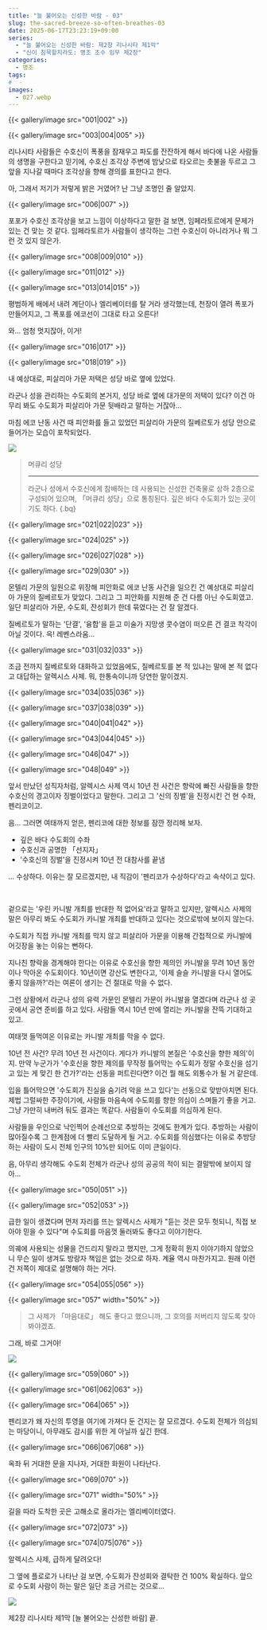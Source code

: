 ```yaml
---
title: "늘 불어오는 신성한 바람 - 03"
slug: the-sacred-breeze-so-often-breathes-03
date: 2025-06-17T23:23:19+09:00
series:
  - "늘 불어오는 신성한 바람: 제2장 리나시타 제1막"
  - "신이 침묵할지라도: 명조 조수 임무 제2장"
categories:
  - 명조
tags:
#  - 
images:
  - 027.webp
---
```


{{< gallery/image src="001|002" >}}

{{< gallery/image src="003|004|005" >}}

리나시타 사람들은 수호신이 폭풍을 잠재우고 파도를 잔잔하게 해서 바다에 나온 사람들의 생명을 구한다고 믿기에, 수호신 조각상 주변에 밤낮으로 타오르는 촛불을 두르고 그 앞을 지나갈 때마다 조각상을 향해 경의를 표한다고 한다.

아, 그래서 저기가 저렇게 밝은 거였어? 난 그냥 조명인 줄 알았지.

{{< gallery/image src="006|007" >}}

포포가 수호신 조각상을 보고 느낌이 이상하다고 말한 걸 보면, 임페라토르에게 문제가 있는 건 맞는 것 같다.
임페라토르가 사람들이 생각하는 그런 수호신이 아니라거나 뭐 그런 것 있지 않은가.

{{< gallery/image src="008|009|010" >}}

{{< gallery/image src="011|012" >}}

{{< gallery/image src="013|014|015" >}}

평범하게 배에서 내려 계단이나 엘리베이터를 탈 거라 생각했는데, 천장이 열려 폭포가 만들어지고, 그 폭포를 에코선이 그대로 타고 오른다!

와... 엄청 멋지잖아, 이거!

{{< gallery/image src="016|017" >}}

{{< gallery/image src="018|019" >}}

내 예상대로, 피살리아 가문 저택은 성당 바로 옆에 있었다.

라군나 성을 관리하는 수도회의 본거지, 성당 바로 옆에 대가문의 저택이 있다? 이건 아무리 봐도 수도회가 피살리아 가문 뒷배라고 말하는 거잖아...

마침 에코 난동 사건 때 피안화를 들고 있었던 피살리아 가문의 질베르토가 성당 안으로 들어가는 모습이 포착되었다.

![](020.webp)

> 머큐리 성당
> ***
> 라군나 성에서 수호신에게 참배하는 데 사용되는 신성한 건축물로 상하 2층으로 구성되어 있으며, 「머큐리 성당」으로 통칭된다. 깊은 바다 수도회가 있는 곳이기도 하다.
{.bq}

{{< gallery/image src="021|022|023" >}}

{{< gallery/image src="024|025" >}}

{{< gallery/image src="026|027|028" >}}

{{< gallery/image src="029|030" >}}

몬텔리 가문의 일원으로 위장해 피안화로 에코 난동 사건을 일으킨 건 예상대로 피살리아 가문의 질베르토가 맞았다. 그리고 그 피안화를 지원해 준 건 다름 아닌 수도회였고.
일단 피살리아 가문, 수도회, 잔성회가 한데 묶였다는 건 잘 알겠다.

질베르토가 말하는 '단결', '융합'을 듣고 미술가 지망생 콧수염이 떠오른 건 결코 착각이 아닐 것이다. 윽! 레벤스라움...

{{< gallery/image src="031|032|033" >}}

조금 전까지 질베르토와 대화하고 있었음에도, 질베르토를 본 적 있냐는 말에 본 적 없다고 대답하는 알렉시스 사제.
뭐, 한통속이니까 당연한 말이겠지.

{{< gallery/image src="034|035|036" >}}

{{< gallery/image src="037|038|039" >}}

{{< gallery/image src="040|041|042" >}}

{{< gallery/image src="043|044|045" >}}

{{< gallery/image src="046|047" >}}

{{< gallery/image src="048|049" >}}

앞서 만났던 성직자처럼, 알렉시스 사제 역시 10년 전 사건은 향락에 빠진 사람들을 향한 수호신의 경고이자 징벌이었다고 말한다. 그리고 그 '신의 징벌'을 진정시킨 건 현 수좌, 펜리코이고.

음... 그러면 여태까지 얻은, 펜리코에 대한 정보를 잠깐 정리해 보자.

* 깊은 바다 수도회의 수좌
* 수호신과 공명한 「선지자」
* '수호신의 징벌'을 진정시켜 10년 전 대참사를 끝냄

... 수상하다. 이유는 잘 모르겠지만, 내 직감이 '펜리코가 수상하다'라고 속삭이고 있다.

&nbsp;

겉으로는 '우린 카니발 개최를 반대한 적 없어요'라고 말하고 있지만, 알렉시스 사제의 말은 아무리 봐도 수도회가 카니발 개최를 반대하고 있다는 것으로밖에 보이지 않는다.

수도회가 직접 카니발 개최를 막지 않고 피살리아 가문을 이용해 간접적으로 카니발에 어깃장을 놓는 이유는 뻔하다.

지나친 향락을 경계해야 한다는 이유로 수호신을 향한 제의인 카니발을 무려 10년 동안이나 막아온 수도회이다. 10년이면 강산도 변한다고, '이제 슬슬 카니발을 다시 열어도 좋지 않을까?'라는 여론이 생기는 건 절대로 막을 수 없다.

그런 상황에서 라군나 성의 유력 가문인 몬텔리 가문이 카니발을 열겠다며 라군나 성 곳곳에서 공연 준비를 하고 있다. 사람들 역시 10년 만에 열리는 카니발을 잔뜩 기대하고 있고.

여태껏 들먹여온 이유로는 카니발 개최를 막을 수 없다.

10년 전 사건? 무려 10년 전 사건이다. 게다가 카니발의 본질은 '수호신을 향한 제의'이지.
만약 누군가가 '수호신을 향한 제의를 무작정 틀어막는 수도회가 정말 수호신을 섬기고 있는 게 맞긴 한 건가?'라는 선동을 퍼트린다면? 이건 뭘 해도 외통수가 될 거 같은데.

입을 틀어막으면 '수도회가 진실을 숨기려 악을 쓰고 있다'는 선동으로 맞받아치면 된다. 제법 그럴싸한 주장이기에, 사람들 마음속에 수도회를 향한 의심이 스며들기 좋을 거고.
그냥 가만히 내버려 둬도 결과는 똑같다. 사람들이 수도회를 의심하게 된다.

사람들을 우인으로 낙인찍어 순례선으로 추방하는 것에도 한계가 있다. 추방하는 사람이 많아질수록 그 한계점에 더 빨리 도달하게 될 거고.
수도회를 의심했다는 이유로 추방당하는 사람이 도시 전체 인구의 10%만 되어도 이미 큰일이다.

음, 아무리 생각해도 수도회 전체가 라군나 성의 공공의 적이 되는 결말밖에 보이지 않아...

{{< gallery/image src="050|051" >}}

{{< gallery/image src="052|053" >}}

급한 일이 생겼다며 먼저 자리를 뜨는 알렉시스 사제가 "듣는 것은 모두 헛되니, 직접 보아야 믿을 수 있다"며 수도회를 마음껏 둘러봐도 좋다고 이야기한다.

의궤에 사용되는 성물을 건드리지 말라고 했지만, 그게 정확히 뭔지 이야기하지 않았으니 무슨 일이 생겨도 방랑자 책임은 없는 것으로 하자. 계율 역시 마찬가지고.
원래 이런 건 저쪽이 제대로 설명해야 하는 거다.

{{< gallery/image src="054|055|056" >}}

{{< gallery/image src="057" width="50%" >}}

> 그 사제가 「마음대로」 해도 좋다고 했으니까, 그 호의를 저버리지 않도록 찾아봐야겠죠.

그래, 바로 그거야!

![](058.webp)

{{< gallery/image src="059|060" >}}

{{< gallery/image src="061|062|063" >}}

{{< gallery/image src="064|065" >}}

펜리코가 왜 자신의 투영을 여기에 가져다 둔 건지는 잘 모르겠다.
수도회 전체가 의심되는 마당이니, 아무래도 감시를 위한 게 아닐까 싶긴 한데.

{{< gallery/image src="066|067|068" >}}

옥좌 뒤 거대한 문을 지나자, 거대한 화원이 나타난다.

{{< gallery/image src="069|070" >}}

{{< gallery/image src="071" width="50%" >}}

길을 따라 도착한 곳은 고해소로 올라가는 엘리베이터였다.

{{< gallery/image src="072|073" >}}

{{< gallery/image src="074|075|076" >}}

알렉시스 사제, 급하게 달려오다!

그 옆에 플로로가 나타난 걸 보면, 수도회가 잔성회와 결탁한 건 100% 확실하다.
앞으로 수도회 사람이 하는 말은 일단 조금 거르는 것으로...

![](077.webp)

제2장 리나시타 제1막 \[늘 불어오는 신성한 바람\] 끝.

